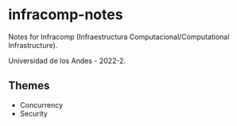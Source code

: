 # infracomp-notes
Notes for Infracomp (Infraestructura Computacional/Computational Infrastructure). 

Universidad de los Andes - 2022-2.

## Themes

- Concurrency
- Security
